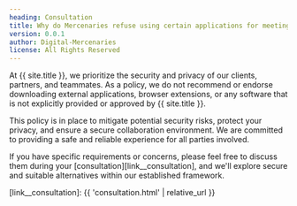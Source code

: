 ```yaml
---
heading: Consultation
title: Why do Mercenaries refuse using certain applications for meetings
version: 0.0.1
author: Digital-Mercenaries
license: All Rights Reserved
---
```



At {{ site.title }}, we prioritize the security and privacy of our clients,
partners, and teammates.  As a policy, we do not recommend or endorse
downloading external applications, browser extensions, or any software that is
not explicitly provided or approved by {{ site.title }}.

This policy is in place to mitigate potential security risks, protect your
privacy, and ensure a secure collaboration environment.  We are committed to
providing a safe and reliable experience for all parties involved.

If you have specific requirements or concerns, please feel free to discuss them
during your [consultation][link__consultation], and we'll explore secure and
suitable alternatives within our established framework.



[link__consultation]: {{ 'consultation.html' | relative_url }}

